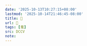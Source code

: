 ```yaml
---
date: '2025-10-13T10:27:15+08:00'
lastmod: '2025-10-14T21:46:45-08:00'
title: 􃌕
url: 􃌕
tags: [耄]
src: DCCV
note:
---
```

